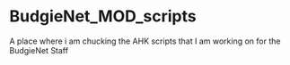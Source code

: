# BudgieNet_MOD_scripts
A place where i am chucking the AHK scripts that I am working on for the BudgieNet Staff
